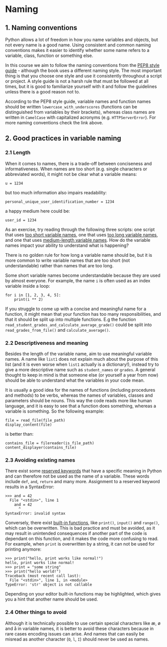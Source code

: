 # Naming  


## 1. Naming conventions

Python allows a lot of freedom in how you name variables and
 objects, but not every name is a good name.
 Using consistent and common naming conventions makes it easier to identify whether some name refers to a variable, class, function or something else.

In this course we aim to follow the naming conventions from the [PEP8 style guide](https://www.python.org/dev/peps/pep-0008/#descriptive-naming-styles) - although the book uses a different naming style. The most important thing is that you choose one style and use it consistently throughout a script or project. A style guide is not a harsh rule that must be followed at all times, but it is good to familiarize yourself with it and follow the guidelines unless there is a good reason not to.

According to the PEP8 style guide, variable names and function names should be written `lowercase_with_underscores` (functions can be distinguished from variables by their brackets), whereas class names are written in `CamelCase` with capitalized acronyms (e.g. `HTTPServerError`). For more naming conventions check the link above.

## 2. Good practices in variable naming

### 2.1 Length

When it comes to names, there is a trade-off between conciseness and informativeness. When names are too short (e.g. single characters or abbreviated words), it might not be clear what a variable means:

    u = 1234

but too much information also impairs readability:

    personal_unique_user_identification_number = 1234

a happy medium here could be:

    user_id = 1234

As an exercise, try reading through the following three scripts: one script that uses [too short variable names](sm.py), one that uses [too long variable names](script_that_makes_a_smoothie_based_on_user_specified_fruits.py), and one that uses [medium-length variable names](smoothie_maker). How do the variable names impact your ability to understand what is happening?

There is no golden rule for how long a variable name should be, but it is more common to write variable names that are too short (not understandable) rather than names that are too long. 


Some short variable names become understandable because they are used by almost everyone. For example, the name `i` is often used as an index variable inside a loop:

    for i in [1, 2, 3, 4, 5]:
        print(i ** 2)


If you struggle to come up with a concise and meaningful name for a function, it might mean that your function has too many responsibilities, and that it should be split up into multiple functions. E.g the function `read_student_grades_and_calculate_average_grade()` could be split into `read_grades_from_file()` and `calculate_average()`.


### 2.2 Descriptiveness and meaning

Besides the length of the variable name, aim to use meaningful variable names. A name like `list1` does not explain much about the purpose of this list (and it is even worse when `list1` actually is a dictionary!), instead try to give a more descriptive name such as `student_names` or `grades`. A general thought to keep in mind is that someone else (or yourself a year from now) should be able to understand what the variables in your code mean.

It is usually a good idea for the names of functions (including procedures and methods) to be verbs, whereas the names of variables, classes and parameters should be nouns. This way the code reads more like human language, and it is easy to see that a function does something, whereas a variable is something.
So the following example:

    file = read_file(file_path)
    display_content(file)

is better than:

    contains_file = filereader(is_file_path)
    content_displayer(contains_file)





### 2.3 Avoiding existing names

There exist some [reserved keywords](https://www.tutorialspoint.com/What-are-Reserved-Keywords-in-Python) that have a specific meaning in Python and can therefore not be used as the name of a variable. These words include `def`, `and`, `return` and many more. Assignment to a reserved keyword results in a SyntaxError:

    >>> and = 42
      File "<stdin>", line 1
        and = 42
          ^
    SyntaxError: invalid syntax


Conversely, there exist [built-in functions](https://docs.python.org/3/library/functions.html#func-list), like `print()`, `input()` and `range()`, which can be overwritten. This is bad practice and must be avoided, as it may result in unintended consequences if another part of the code is dependant on this function, and it makes the code more confusing to read. For example, when `print` is overwritten by a string, it can not be used for printing anymore:

    >>> print("hello, print works like normal!")
    hello, print works like normal!
    >>> print = "some string"
    >>> print("hello world!")
    Traceback (most recent call last):
      File "<stdin>", line 1, in <module>
    TypeError: 'str' object is not callable

Depending on your editor built-in functions may be highlighted, which gives you a hint that another name should be used.

### 2.4 Other things to avoid

Although it is technically possible to use certain special characters like æ, ø and å in variable names, it is better to avoid these characters because in rare cases encoding issues can arise. And names that can easily be misread as another character (`O`, `l`, `I`) should never be used as names.
